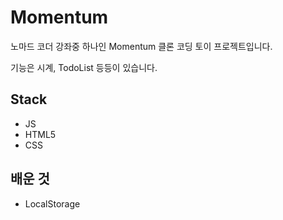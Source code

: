 # Momentum
노마드 코더 강좌중 하나인 Momentum 클론 코딩 토이 프로젝트입니다. 

기능은 시계, TodoList 등등이 있습니다. 

## Stack
- JS
- HTML5
- CSS

## 배운 것

- LocalStorage


